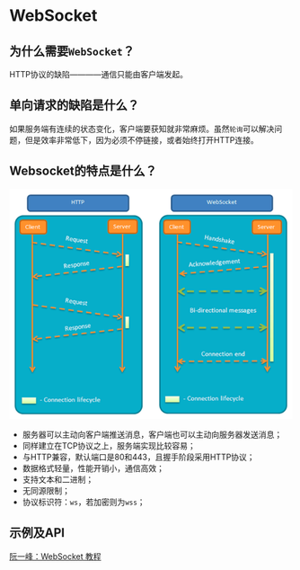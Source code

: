 # WebSocket

##  为什么需要`WebSocket`？

HTTP协议的缺陷————通信只能由客户端发起。

## 单向请求的缺陷是什么？

如果服务端有连续的状态变化，客户端要获知就非常麻烦。虽然`轮询`可以解决问题，但是效率非常低下，因为必须不停链接，或者始终打开HTTP连接。

## Websocket的特点是什么？

![](img/1.png)

- 服务器可以主动向客户端推送消息，客户端也可以主动向服务器发送消息；
- 同样建立在TCP协议之上，服务端实现比较容易；
- 与HTTP兼容，默认端口是80和443，且握手阶段采用HTTP协议；
- 数据格式轻量，性能开销小，通信高效；
- 支持文本和二进制；
- 无同源限制；
- 协议标识符：`ws`，若加密则为`wss`；

## 示例及API

[阮一峰：WebSocket 教程](http://www.ruanyifeng.com/blog/2017/05/websocket.html?utm_source=tuicool&utm_medium=referral)



